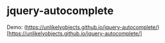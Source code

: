 # jquery-autocomplete

Demo: (https://unlikelyobjects.github.io/jquery-autocomplete/)[https://unlikelyobjects.github.io/jquery-autocomplete/]
